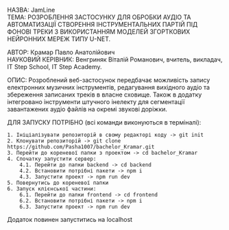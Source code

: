НАЗВА: JamLine <br/>
ТЕМА: РОЗРОБЛЕННЯ ЗАСТОСУНКУ ДЛЯ ОБРОБКИ АУДІО ТА АВТОМАТИЗАЦІЇ СТВОРЕННЯ ІНСТРУМЕНТАЛЬНИХ ПАРТІЙ ПІД ФОНОВІ ТРЕКИ З ВИКОРИСТАННЯМ МОДЕЛЕЙ ЗГОРТКОВИХ НЕЙРОННИХ МЕРЕЖ ТИПУ U-NET.

АВТОР: Крамар Павло Анатолійович <br/>
НАУКОВИЙ КЕРІВНИК: Венгриняк Віталій Романович, вчитель, викладач, IT Step School, IT Step Academy.

ОПИС: Розроблений веб-застосунок передбачає можливість запису електронних музичних інструментів, редагування вихідного аудіо та збереження записаних треків в власне сховище. Також в додатку інтегровано інструменти штучного інелекту для сегментації завантажених аудіо файлів на окремі звукові доріжки.

ДЛЯ ЗАПУСКУ ПОТРІБНО (всі команди виконуються в терміналі):

    1. Ініціалізувати репозиторій в свому редакторі коду -> git init
    2. Клонувати репозиторій -> git clone https://github.com/Pasha1007/bachelor_Kramar.git
    3. Перейти до кореневої папки з проектом -> cd bachelor_Kramar
    4. Спочатку запустити сервер:
        4.1. Перейти до папки backend -> cd backend
        4.2. Встановити потрібні пакети -> npm i
        4.3. Запустити проект -> npm run dev
    5. Повернутись до кореневої папки
    6. Запуск клієнської частини:
        6.1. Перейти до папки frontend -> cd frontend
        6.2. Встановити потрібні пакети -> npm i
        6.3. Запустити проект -> npm run dev

Додаток повинен запуститись на localhost
